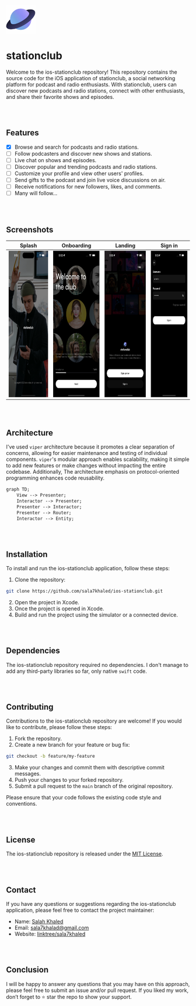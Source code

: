 <img src="/assets/app-icon.png" height="80">

# stationclub

Welcome to the ios-stationclub repository! This repository contains the source code for the iOS application of stationclub, a social networking platform for podcast and radio enthusiasts. With stationclub, users can discover new podcasts and radio stations, connect with other enthusiasts, and share their favorite shows and episodes.

<br>
<br>

## Features

- [x] Browse and search for podcasts and radio stations.
- [ ] Follow podcasters and discover new shows and stations.
- [ ] Live chat on shows and episodes.
- [ ] Discover popular and trending podcasts and radio stations.
- [ ] Customize your profile and view other users' profiles.
- [ ] Send gifts to the podcast and join live voice discussions on air.
- [ ] Receive notifications for new followers, likes, and comments.
- [ ] Many will follow...

<br>
<br>

## Screenshots

| Splash | Onboarding | Landing | Sign in |
| --- | --- | --- | --- |
| <img src="/assets/splash.png" height="400"> | <img src="/assets/onboarding.png" height="400"> | <img src="/assets/landing.png" height="400"> | <img src="/assets/sign-in.png" height="400"> |

<br>
<br>

## Architecture

I've used `viper` architecture because it promotes a clear separation of concerns, allowing for easier maintenance and testing of individual components. `viper`'s modular approach enables scalability, making it simple to add new features or make changes without impacting the entire codebase. Additionally, The architecture emphasis on protocol-oriented programming enhances code reusability.
```mermaid
graph TD;
    View --> Presenter;
    Interactor --> Presenter;
    Presenter --> Interactor;
    Presenter --> Router;
    Interactor --> Entity;
```

<br>
<br>

## Installation

To install and run the ios-stationclub application, follow these steps:

1. Clone the repository:
```bash
git clone https://github.com/sala7khaled/ios-stationclub.git
```
2. Open the project in Xcode.
3. Once the project is opened in Xcode.
4. Build and run the project using the simulator or a connected device.

<br>
<br>

## Dependencies

The ios-stationclub repository required no dependencies. I don't manage to add any third-party libraries so far, only native `swift` code.

<br>
<br>

## Contributing

Contributions to the ios-stationclub repository are welcome! If you would like to contribute, please follow these steps:

1. Fork the repository.
2. Create a new branch for your feature or bug fix:
```bash
git checkout -b feature/my-feature
```
3. Make your changes and commit them with descriptive commit messages.
4. Push your changes to your forked repository.
5. Submit a pull request to the `main` branch of the original repository.

Please ensure that your code follows the existing code style and conventions.

<br>
<br>

## License

The ios-stationclub repository is released under the [MIT License](LICENSE).

<br>
<br>

## Contact

If you have any questions or suggestions regarding the ios-stationclub application, please feel free to contact the project maintainer:

- Name: [Salah Khaled](Https://www.linkedin.com/in/sala7khaled/)
- Email: sala7khalad@gmail.com
- Website: [linktree/sala7khaled](https://linktr.ee/sala7khaled)

<br>
<br>

## Conclusion

I will be happy to answer any questions that you may have on this approach, please feel free to submit an issue and/or pull request.
If you liked my work, don’t forget to ⭐ star the repo to show your support.
